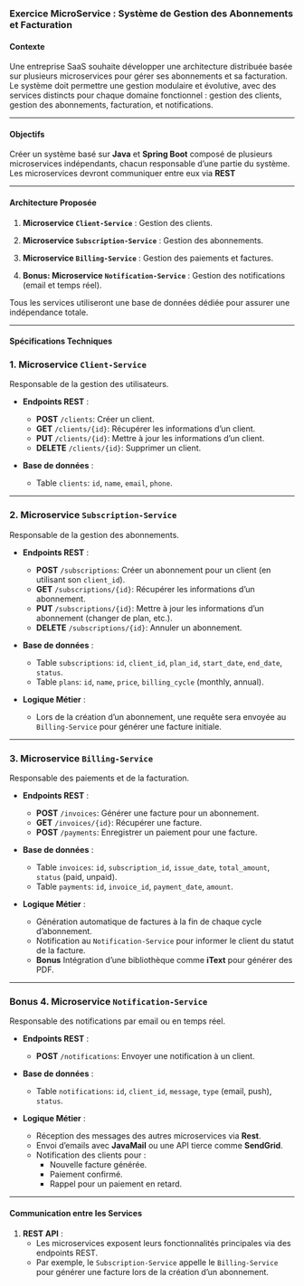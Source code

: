 ### Exercice MicroService : Système de Gestion des Abonnements et Facturation

#### Contexte  
Une entreprise SaaS souhaite développer une architecture distribuée basée sur plusieurs microservices pour gérer ses abonnements et sa facturation. Le système doit permettre une gestion modulaire et évolutive, avec des services distincts pour chaque domaine fonctionnel : gestion des clients, gestion des abonnements, facturation, et notifications.

---

#### Objectifs  
Créer un système basé sur **Java** et **Spring Boot** composé de plusieurs microservices indépendants, chacun responsable d’une partie du système. Les microservices devront communiquer entre eux via **REST**

---

#### Architecture Proposée  

1. **Microservice `Client-Service`** : Gestion des clients.  
2. **Microservice `Subscription-Service`** : Gestion des abonnements.  
3. **Microservice `Billing-Service`** : Gestion des paiements et factures.  

 
4. **Bonus: Microservice `Notification-Service`** : Gestion des notifications (email et temps réel).

Tous les services utiliseront une base de données dédiée pour assurer une indépendance totale.

---

#### Spécifications Techniques  

### **1. Microservice `Client-Service`**  
Responsable de la gestion des utilisateurs.  
- **Endpoints REST** :  
  - **POST** `/clients`: Créer un client.  
  - **GET** `/clients/{id}`: Récupérer les informations d’un client.  
  - **PUT** `/clients/{id}`: Mettre à jour les informations d’un client.  
  - **DELETE** `/clients/{id}`: Supprimer un client.  

- **Base de données** :  
  - Table `clients`: `id`, `name`, `email`, `phone`.  

---

### **2. Microservice `Subscription-Service`**  
Responsable de la gestion des abonnements.  
- **Endpoints REST** :  
  - **POST** `/subscriptions`: Créer un abonnement pour un client (en utilisant son `client_id`).  
  - **GET** `/subscriptions/{id}`: Récupérer les informations d’un abonnement.  
  - **PUT** `/subscriptions/{id}`: Mettre à jour les informations d’un abonnement (changer de plan, etc.).  
  - **DELETE** `/subscriptions/{id}`: Annuler un abonnement.  

- **Base de données** :  
  - Table `subscriptions`: `id`, `client_id`, `plan_id`, `start_date`, `end_date`, `status`.  
  - Table `plans`: `id`, `name`, `price`, `billing_cycle` (monthly, annual).  

- **Logique Métier** :  
  - Lors de la création d’un abonnement, une requête sera envoyée au `Billing-Service` pour générer une facture initiale.  

---

### **3. Microservice `Billing-Service`**  
Responsable des paiements et de la facturation.  
- **Endpoints REST** :  
  - **POST** `/invoices`: Générer une facture pour un abonnement.  
  - **GET** `/invoices/{id}`: Récupérer une facture.  
  - **POST** `/payments`: Enregistrer un paiement pour une facture.  

- **Base de données** :  
  - Table `invoices`: `id`, `subscription_id`, `issue_date`, `total_amount`, `status` (paid, unpaid).  
  - Table `payments`: `id`, `invoice_id`, `payment_date`, `amount`.  

- **Logique Métier** :  
  - Génération automatique de factures à la fin de chaque cycle d’abonnement.  
  - Notification au `Notification-Service` pour informer le client du statut de la facture.  
  - **Bonus** Intégration d’une bibliothèque comme **iText** pour générer des PDF.  

---

### **Bonus 4. Microservice `Notification-Service`**  
Responsable des notifications par email ou en temps réel.  
- **Endpoints REST** :  
  - **POST** `/notifications`: Envoyer une notification à un client.  

- **Base de données** :  
  - Table `notifications`: `id`, `client_id`, `message`, `type` (email, push), `status`.  

- **Logique Métier** :  
  - Réception des messages des autres microservices via **Rest**.  
  - Envoi d’emails avec **JavaMail** ou une API tierce comme **SendGrid**.  
  - Notification des clients pour :  
    - Nouvelle facture générée.  
    - Paiement confirmé.  
    - Rappel pour un paiement en retard.  

---

#### Communication entre les Services  

1. **REST API** :  
   - Les microservices exposent leurs fonctionnalités principales via des endpoints REST.  
   - Par exemple, le `Subscription-Service` appelle le `Billing-Service` pour générer une facture lors de la création d’un abonnement.  
